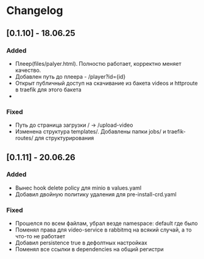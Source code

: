 # Changelog

## [0.1.10] - 18.06.25
### Added
- Плеер(files/palyer.html). Полностю работает, корректно меняет качество.
- Добавлен путь до плеера - /player?id={id}
- Открыт публичный доступ на скачивание из бакета videos и httproute в traefik для этого бакета
- 
### Fixed
- Путь до страница загрузки / -> /upload-video
- Изменена структура templates/. Добавлены папки jobs/ и traefik-routes/ для структурирования

## [0.1.11] - 20.06.26
### Added
- Вынес hook delete policy для minio в values.yaml
- Добавил двойную политику удаления для pre-install-crd.yaml

### Fixed
- Прошелся по всем файлам, убрал везде namespace: default где было
- Поменял права для video-service в rabbitmq на всякий случай, а то что-то не работает
- Добавил persistence true в дефолтных настройках
- Поменял все ссылки в dependencies на общий регистри